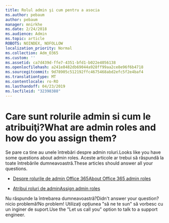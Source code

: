 ```yaml
---
title: Rolul admin şi cum pentru a asocia
ms.author: pebaum
author: pebaum
manager: mnirkhe
ms.date: 2/24/2018
ms.audience: Admin
ms.topic: article
ROBOTS: NOINDEX, NOFOLLOW
localization_priority: Normal
ms.collection: Adm_O365
ms.custom: ''
ms.assetid: ca7d439d-ffe7-4351-bfd1-b022e4056138
ms.openlocfilehash: a241e8482db69044a928ff99aa2ce8e96f6b4718
ms.sourcegitcommit: 9d78905c512192ffc4675468abd2efc5f2e4baf4
ms.translationtype: MT
ms.contentlocale: ro-RO
ms.lasthandoff: 04/23/2019
ms.locfileid: "32398388"
---
```

# <a name="what-are-admin-roles-and-how-do-you-assign-them"></a><span data-ttu-id="ab434-102">Care sunt rolurile admin si cum le atribuiţi?</span><span class="sxs-lookup"><span data-stu-id="ab434-102">What are admin roles and how do you assign them?</span></span>

<span data-ttu-id="ab434-103">Se pare ca tine au unele întrebări despre admin roluri.</span><span class="sxs-lookup"><span data-stu-id="ab434-103">Looks like you have some questions about admin roles.</span></span> <span data-ttu-id="ab434-104">Aceste articole ar trebui să răspundă la toate întrebările dumneavoastră.</span><span class="sxs-lookup"><span data-stu-id="ab434-104">These articles should answer all your questions.</span></span>
  
- [<span data-ttu-id="ab434-105">Despre rolurile de admin Office 365</span><span class="sxs-lookup"><span data-stu-id="ab434-105">About Office 365 admin roles</span></span>](https://support.office.com/article/About-Office-365-admin-roles-da585eea-f576-4f55-a1e0-87090b6aaa9d.aspx)
    
- [<span data-ttu-id="ab434-106">Atribui roluri de admin</span><span class="sxs-lookup"><span data-stu-id="ab434-106">Assign admin roles</span></span>](https://support.office.com/article/assign-eac4d046-1afd-4f1a-85fc-8219c79e1504.aspx)
    
<span data-ttu-id="ab434-107">Nu răspunde la întrebarea dumneavoastră?</span><span class="sxs-lookup"><span data-stu-id="ab434-107">Didn't answer your question?</span></span> <span data-ttu-id="ab434-108">nicio problemă!</span><span class="sxs-lookup"><span data-stu-id="ab434-108">No problem!</span></span> <span data-ttu-id="ab434-109">Utilizaţi opţiunea "să ne te sun" să vorbesc cu un inginer de suport.</span><span class="sxs-lookup"><span data-stu-id="ab434-109">Use the "Let us call you" option to talk to a support engineer.</span></span>
  

